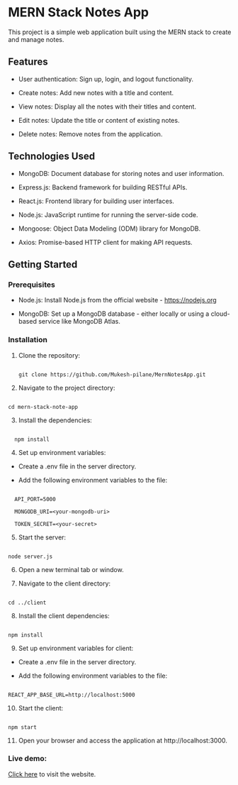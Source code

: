 # MERN Stack Notes App

This project is a simple web application built using the MERN stack to create and manage notes.

## Features

- User authentication: Sign up, login, and logout functionality.

- Create notes: Add new notes with a title and content.

- View notes: Display all the notes with their titles and content.

- Edit notes: Update the title or content of existing notes.

- Delete notes: Remove notes from the application.

## Technologies Used

- MongoDB: Document database for storing notes and user information.

- Express.js: Backend framework for building RESTful APIs.

- React.js: Frontend library for building user interfaces.

- Node.js: JavaScript runtime for running the server-side code.

- Mongoose: Object Data Modeling (ODM) library for MongoDB.

- Axios: Promise-based HTTP client for making API requests.

## Getting Started

### Prerequisites

- Node.js: Install Node.js from the official website - https://nodejs.org

- MongoDB: Set up a MongoDB database - either locally or using a cloud-based service like MongoDB Atlas.

### Installation

1. Clone the repository:

   ```shell

   git clone https://github.com/Mukesh-pilane/MernNotesApp.git

2. Navigate to the project directory:

  ```shell

  cd mern-stack-note-app

```

3. Install the dependencies:

```shell

  npm install

```

4. Set up environment variables:

- Create a .env file in the server directory.

- Add the following environment variables to the file:

```shell

  API_PORT=5000

  MONGODB_URI=<your-mongodb-uri>

  TOKEN_SECRET=<your-secret>

```

5. Start the server:

  ```shell 

  node server.js

 ```

6. Open a new terminal tab or window.

7. Navigate to the client directory:

```shell

cd ../client

```

8. Install the client dependencies:

```shell

npm install

```

9. Set up environment variables for client:

- Create a .env file in the server directory.

- Add the following environment variables to the file:

```shell

REACT_APP_BASE_URL=http://localhost:5000

```

10. Start the client:

```shell

npm start

```

11. Open your browser and access the application at http://localhost:3000.

### Live demo:

[Click here](https://mernnotesapp.onrender.com/) to visit the website.


